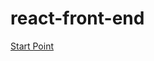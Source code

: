 # react-front-end
[Start Point](https://www.codementor.io/tamizhvendan/beginner-guide-setup-reactjs-environment-npm-babel-6-webpack-du107r9zr)
